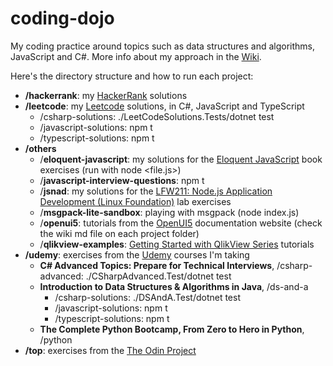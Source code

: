 # coding-dojo
My coding practice around topics such as data structures and algorithms, JavaScript and C#. More info about my approach in the [Wiki](https://github.com/jebarsoba/coding-dojo/wiki).

Here's the directory structure and how to run each project:
- __/hackerrank__: my [HackerRank](https://www.hackerrank.com) solutions
- __/leetcode__: my [Leetcode](https://leetcode.com) solutions, in C#, JavaScript and TypeScript
  - /csharp-solutions: ./LeetCodeSolutions.Tests/dotnet test
  - /javascript-solutions: npm t
  - /typescript-solutions: npm t
- __/others__
  - /__eloquent-javascript__: my solutions for the [Eloquent JavaScript](https://eloquentjavascript.net/) book exercises (run with node <file.js>)
  - /__javascript-interview-questions__: npm t
  - /__jsnad__: my solutions for the [LFW211: Node.js Application Development (Linux Foundation)](https://training.linuxfoundation.org/training/) lab exercises
  - /__msgpack-lite-sandbox__: playing with msgpack (node index.js)
  - /__openui5__: tutorials from the [OpenUI5](https://openui5.hana.ondemand.com/#/topic) documentation website (check the wiki md file on each project folder)
  - /__qlikview-examples__: [Getting Started with QlikView Series](https://community.qlik.com/docs/DOC-1986#getStart) tutorials
- __/udemy__: exercises from the [Udemy](https://udemy.com) courses I'm taking
  - __C# Advanced Topics: Prepare for Technical Interviews__, /csharp-advanced: ./CSharpAdvanced.Test/dotnet test
  - __Introduction to Data Structures & Algorithms in Java__, /ds-and-a
    - /csharp-solutions: ./DSAndA.Test/dotnet test
    - /javascript-solutions: npm t
    - /typescript-solutions: npm t
  - __The Complete Python Bootcamp, From Zero to Hero in Python__, /python
- __/top__: exercises from the [The Odin Project](https://www.theodinproject.com/)
